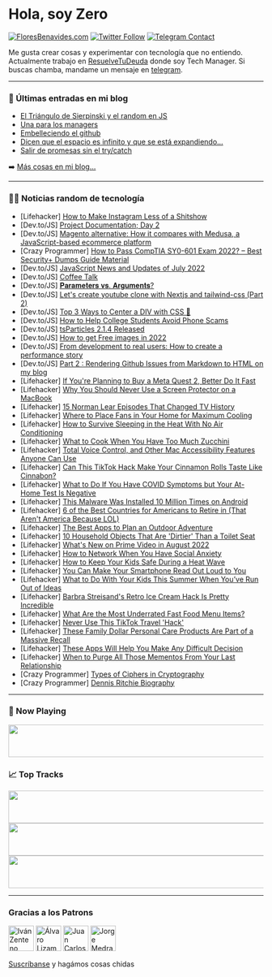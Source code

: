 # Hola, soy Zero

[![FloresBenavides.com](https://img.shields.io/website?down_message=oops&label=MiBlog&style=for-the-badge&up_message=online&url=https%3A%2F%2Ffloresbenavides.com)](https://floresbenavides.com) [![Twitter Follow](https://img.shields.io/twitter/follow/ZeroDragon?color=%231DA1F2&label=Follow&logo=twitter&logoColor=ffffff&style=for-the-badge)](https://twitter.com/zerodragon) [![Telegram Contact](https://img.shields.io/badge/escr%C3%ADbeme-ZeroDragon-%2326A5E4?style=for-the-badge&logo=telegram)](https://t.me/zerodragon)

Me gusta crear cosas y experimentar con tecnología que no entiendo.
Actualmente trabajo en [ResuelveTuDeuda](http://github.com/resuelve) donde soy Tech Manager.
Si buscas chamba, mandame un mensaje en [telegram](https://t.me/zerodragon).

---

### 📕 Últimas entradas en mi blog
<!-- BLOG-POST-LIST:START -->
- [El Triángulo de Sierpinski y el random en JS](https://floresbenavides.com/el-triangulo-de-sierpinski-y-el-random-en-js/)
- [Una para los managers](https://floresbenavides.com/una-para-los-managers/)
- [Embelleciendo el github](https://floresbenavides.com/embelleciendo-el-github/)
- [Dicen que el espacio es infinito y que se está expandiendo…](https://floresbenavides.com/dicen-que-el-espacio-es-infinito-y-que-se-esta-expandiendo/)
- [Salir de promesas sin el try/catch](https://floresbenavides.com/salir-de-promesas-sin-el-try-catch/)
<!-- BLOG-POST-LIST:END -->

➡️ [Más cosas en mi blog...](https://floresbenavides.com)

---

### 👨‍💻 Noticias random de tecnología
<!-- TECH-POSTS:START -->
- [Lifehacker] [How to Make Instagram Less of a Shitshow](https://lifehacker.com/how-to-make-instagram-less-of-a-shitshow-1849339324)
- [Dev.to/JS] [Project Documentation; Day 2](https://dev.to/momokid/project-documentation-day-2-1d78)
- [Dev.to/JS] [Magento alternative: How it compares with Medusa, a JavaScript-based ecommerce platform](https://dev.to/medusajs/magento-alternative-how-it-compares-with-medusa-a-javascript-based-ecommerce-platform-4m4j)
- [Crazy Programmer] [How to Pass CompTIA SY0-601 Exam 2022? – Best Security+ Dumps Guide Material](https://www.thecrazyprogrammer.com/2022/07/how-to-pass-comptia-sy0-601-exam-2022.html)
- [Dev.to/JS] [JavaScript News and Updates of July 2022](https://dev.to/plazarev/javascript-news-and-updates-of-july-2022-3f35)
- [Dev.to/JS] [Coffee Talk](https://dev.to/yehezkielgunawan/coffee-talk-429g)
- [Dev.to/JS] [𝐏𝐚𝐫𝐚𝐦𝐞𝐭𝐞𝐫𝐬 𝐯𝐬. 𝐀𝐫𝐠𝐮𝐦𝐞𝐧𝐭𝐬?](https://dev.to/edrisso/--1340)
- [Dev.to/JS] [Let&#39;s create youtube clone with Nextjs and tailwind-css &lpar;Part 2&rpar;](https://dev.to/sadeedpv/lets-create-youtube-clone-with-nextjs-and-tailwind-css-part-2-5blc)
- [Dev.to/JS] [Top 3 Ways to Center a DIV with CSS 🚀](https://dev.to/iarchitsharma/top-3-ways-to-center-a-div-with-css-2ch3)
- [Dev.to/JS] [How to Help College Students Avoid Phone Scams](https://dev.to/hmscore/how-to-help-college-students-avoid-phone-scams-1n5l)
- [Dev.to/JS] [tsParticles 2.1.4 Released](https://dev.to/matteobruni/tsparticles-214-released-4g2g)
- [Dev.to/JS] [How to get Free images in 2022](https://dev.to/lodstare/how-to-get-free-images-in-2022-1l7o)
- [Dev.to/JS] [From development to real users: How to create a performance story](https://dev.to/viniciusdallacqua/from-development-to-real-users-how-to-create-a-performance-story-5ade)
- [Dev.to/JS] [Part 2 : Rendering Github Issues from Markdown to HTML on my blog](https://dev.to/ivanleomk/part-2-rendering-github-issues-from-markdown-to-html-on-my-blog-5hme)
- [Lifehacker] [If You&#39;re Planning to Buy a Meta Quest 2, Better Do It Fast](https://lifehacker.com/if-youre-planning-to-buy-a-meta-quest-2-better-do-it-f-1849338662)
- [Lifehacker] [Why You Should Never Use a Screen Protector on a MacBook](https://lifehacker.com/why-you-should-never-use-a-screen-protector-on-a-macboo-1849338523)
- [Lifehacker] [15 Norman Lear Episodes That Changed TV History](https://lifehacker.com/15-norman-lear-episodes-that-changed-tv-history-1849337456)
- [Lifehacker] [Where to Place Fans in Your Home for Maximum Cooling](https://lifehacker.com/where-to-place-fans-in-your-home-for-maximum-cooling-1849338791)
- [Lifehacker] [How to Survive Sleeping in the Heat With No Air Conditioning](https://lifehacker.com/how-to-survive-sleeping-in-the-heat-with-no-air-conditi-1849338591)
- [Lifehacker] [What to Cook When You Have Too Much Zucchini](https://lifehacker.com/what-to-cook-when-you-have-too-much-zucchini-1849338829)
- [Lifehacker] [Total Voice Control, and Other Mac Accessibility Features Anyone Can Use](https://lifehacker.com/total-voice-control-and-other-mac-accessibility-featur-1849337914)
- [Lifehacker] [Can This TikTok Hack Make Your Cinnamon Rolls Taste Like Cinnabon?](https://lifehacker.com/can-this-tiktok-hack-make-your-cinnamon-rolls-taste-lik-1849338141)
- [Lifehacker] [What to Do If You Have COVID Symptoms but Your At-Home Test Is Negative](https://lifehacker.com/what-to-do-if-you-have-covid-symptoms-but-your-at-home-1849338479)
- [Lifehacker] [This Malware Was Installed 10 Million Times on Android](https://lifehacker.com/this-malware-was-installed-10-million-times-on-android-1849337396)
- [Lifehacker] [6 of the Best Countries for Americans to Retire in &lpar;That Aren&#39;t America Because LOL&rpar;](https://lifehacker.com/6-of-the-best-countries-for-americans-to-retire-in-tha-1849337427)
- [Lifehacker] [The Best Apps to Plan an Outdoor Adventure](https://lifehacker.com/the-best-apps-to-plan-an-outdoor-adventure-1849336541)
- [Lifehacker] [10 Household Objects That Are &#39;Dirtier&#39; Than a Toilet Seat](https://lifehacker.com/10-household-objects-that-are-dirtier-than-a-toilet-sea-1849335524)
- [Lifehacker] [What&#39;s New on Prime Video in August 2022](https://lifehacker.com/whats-new-on-prime-video-in-august-2022-1849337437)
- [Lifehacker] [How to Network When You Have Social Anxiety](https://lifehacker.com/how-to-network-when-you-have-social-anxiety-1849335852)
- [Lifehacker] [How to Keep Your Kids Safe During a Heat Wave](https://lifehacker.com/how-to-keep-your-kids-safe-during-a-heat-wave-1849334729)
- [Lifehacker] [You Can Make Your Smartphone Read Out Loud to You](https://lifehacker.com/you-can-make-your-smartphone-read-out-loud-to-you-1849333216)
- [Lifehacker] [What to Do With Your Kids This Summer When You’ve Run Out of Ideas](https://lifehacker.com/what-to-do-with-your-kids-this-summer-when-you-ve-run-o-1849332390)
- [Lifehacker] [Barbra Streisand&#39;s Retro Ice Cream Hack Is Pretty Incredible](https://lifehacker.com/barbra-streisands-retro-ice-cream-hack-is-pretty-incred-1849335394)
- [Lifehacker] [What Are the Most Underrated Fast Food Menu Items?](https://lifehacker.com/what-are-the-most-underrated-fast-food-menu-items-1849332459)
- [Lifehacker] [Never Use This TikTok Travel &#39;Hack&#39;](https://lifehacker.com/never-use-this-tiktok-travel-hack-1849333796)
- [Lifehacker] [These Family Dollar Personal Care Products Are Part of a Massive Recall](https://lifehacker.com/these-family-dollar-personal-care-products-are-part-of-1849334059)
- [Lifehacker] [These Apps Will Help You Make Any Difficult Decision](https://lifehacker.com/these-apps-will-help-you-make-any-difficult-decision-1849334264)
- [Lifehacker] [When to Purge All Those Mementos From Your Last Relationship](https://lifehacker.com/when-to-purge-all-those-mementos-from-your-last-relatio-1849200671)
- [Crazy Programmer] [Types of Ciphers in Cryptography](https://www.thecrazyprogrammer.com/2022/07/types-of-ciphers-in-cryptography.html)
- [Crazy Programmer] [Dennis Ritchie Biography](https://www.thecrazyprogrammer.com/2022/07/dennis-ritchie-biography.html)<!-- TECH-POSTS:END -->

---

### 🎵 Now Playing
<a href="https://spotify-now-playing-dun.vercel.app/now-playing?open"><img src="https://spotify-now-playing-dun.vercel.app/now-playing" width="540" height="64"></a>

### 📈 Top Tracks
<a href="https://spotify-now-playing-dun.vercel.app/top-tracks?i=1&open"><img src="https://spotify-now-playing-dun.vercel.app/top-tracks?i=1" width="540" height="64"></a>
<a href="https://spotify-now-playing-dun.vercel.app/top-tracks?i=2&open"><img src="https://spotify-now-playing-dun.vercel.app/top-tracks?i=2" width="540" height="64"></a>
<a href="https://spotify-now-playing-dun.vercel.app/top-tracks?i=3&open"><img src="https://spotify-now-playing-dun.vercel.app/top-tracks?i=3" width="540" height="64"></a>

---

### Gracias a los Patrons
[<img src="https://avatars.githubusercontent.com/u/243380?v=4" alt="Iván Zenteno" width="50px">](https://github.com/k001) [<img src="https://avatars.githubusercontent.com/u/19955639?v=4" alt="Álvaro Lizama" width="50px">](https://github.com/alvarolizama) [<img src="https://avatars.githubusercontent.com/u/2718753?v=4" alt="Juan Carlos Ruiz" width="50px">](https://github.com/JuanCrg90) [<img src="https://avatars.githubusercontent.com/u/37025?v=4" alt="Jorge Medrano" width="50px">](https://github.com/h1pp1e) 

[Suscríbanse](https://www.patreon.com/zerodragon) y hagámos cosas chidas
